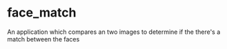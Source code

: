 # face_match
An application which compares an two images to determine if the there's a match between the faces
